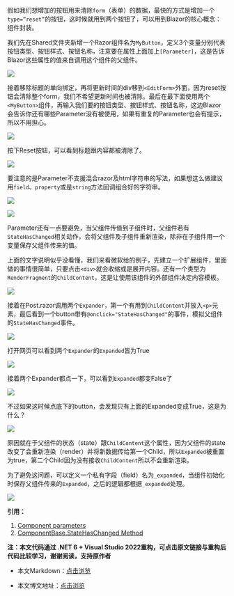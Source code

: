 假如我们想增加的按钮用来清除`form`（表单）的数据，最快的方式是增加一个`type=”reset”`的按钮，这时候就用到两个按钮了，可以用到Blazor的核心概念：组件封装。

我们先在Shared文件夹新增一个Razor组件名为`MyButton`，定义3个变量分别代表按钮类型、按钮样式、按钮名称，注意要在属性上面加上`[Parameter]`，这是告诉Blazor这些属性的值来自调用这个组件的父组件。

![](https://img1.d9tools.com/2021/12/1501.png)

接着移除标题的单向绑定，再将更新时间的div移到`<EditForm>`外面，因为reset按钮会清除整个form，我们不希望更新时间也被清除。最后在最下面使用两个`<MyButton>`组件，再输入我们要的按钮类型、按钮样式、按钮名称，这边Blazor会告诉你还有哪些Parameter没有被使用，如果有重复的Parameter也会有提示，所以不用担心。

![](https://img1.d9tools.com/2021/12/1502.png)

按下Reset按钮，可以看到标题跟内容都被清除了。

![](https://img1.d9tools.com/2021/12/1503.gif)

要注意的是Parameter不支援混合razor及html字符串的写法，如果想这么做建议用`field`、`property`或是`string`方法回调组合好的字符串。

![](https://img1.d9tools.com/2021/12/1504.png)

![](https://img1.d9tools.com/2021/12/1505.png)

Parameter还有一点要避免，当父组件传值到子组件时，父组件若有`StateHasChanged`相关动作，会将父组件及子组件重新渲染，除非在子组件用一个变量保存父组件传来的值。

上面的文字说明似乎没看懂，我们来看微软给的例子，先建立一个扩展组件，里面做的事情很简单，只要点击`<div>`就会收缩或是展开内容。还有一个类型为`RenderFragment`的`ChildContent`，这是让使用该组件的外部组件决定内容模板。

![](https://img1.d9tools.com/2021/12/1506.png)

接着在Post.razor调用两个`Expander`，第一个有用到`ChildContent`并放入`<p>`元素，最后看到一个button带有`@onclick="StateHasChanged"`的事件，模拟父组件的`StateHasChanged`事件。

![](https://img1.d9tools.com/2021/12/1507.png)

打开网页可以看到两个`Expander`的`Expanded`皆为True

![](https://img1.d9tools.com/2021/12/1508.png)

接着两个Expander都点一下，可以看到`Expanded`都变False了

![](https://img1.d9tools.com/2021/12/1509.gif)

不过如果这时候点底下的button，会发现只有上面的Expanded变成True，这是为什么？

![](https://img1.d9tools.com/2021/12/1510.gif)

原因就在于父组件的状态（state）跟`ChildContent`这个属性，因为父组件的state改变了会重新渲染（render）并将新数据传给第一个Child，所以`Expanded`被重置为true，第二个Child因为没有接收`ChildContent`所以不会重新渲染。

为了避免这问题，可以定义一个私有字段（field）名为`_expanded`，当组件初始化时保存父组件传来的`Expanded`，之后的逻辑都根据`_expanded`处理。

![](https://img1.d9tools.com/2021/12/1511.png)

**引用：**

1. [Component parameters](https://docs.microsoft.com/en-us/aspnet/core/blazor/components/?view=aspnetcore-5.0#component-parameters-1)
2. [ComponentBase.StateHasChanged Method](https://docs.microsoft.com/en-us/dotnet/api/microsoft.aspnetcore.components.componentbase.statehaschanged?view=aspnetcore-5.0)

**注：本文代码通过 .NET 6 + Visual Studio 2022重构，可点击原文链接与重构后代码比较学习，谢谢阅读，支持原作者**

- 本文Markdown：[点击浏览](https://github.com/dotnet9/dotnet9.com/blob/develop/doc/blog_contents/uploads/2021/12/2021-12-14_01.md)

- 本文博文地址：[点击浏览](https://dotnet9.com/1015)